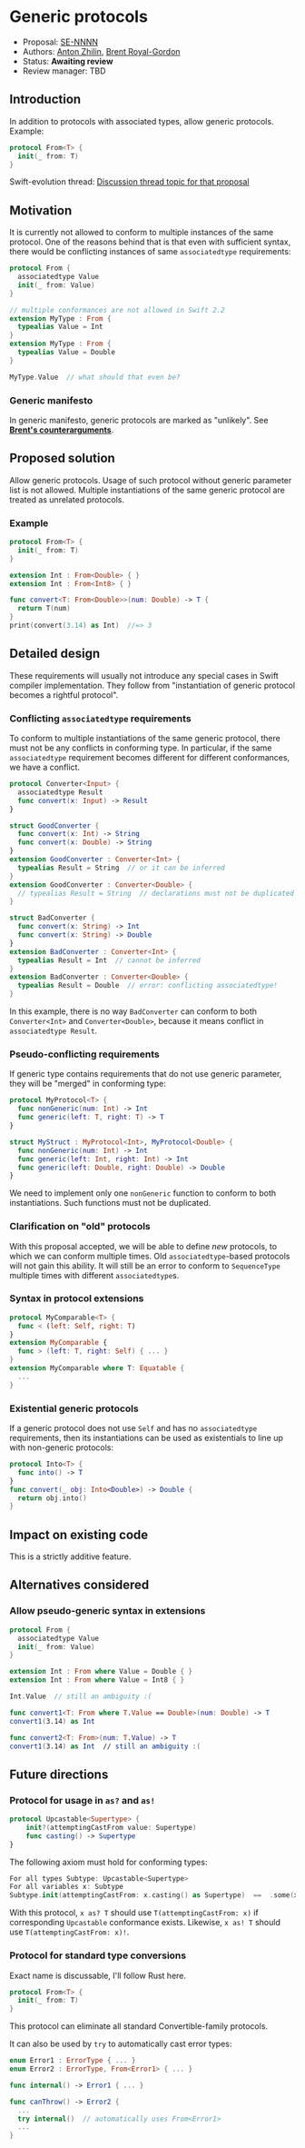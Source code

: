 # Generic protocols

* Proposal: [SE-NNNN](NNNN-filename.md)
* Authors: [Anton Zhilin](https://github.com/Anton3), [Brent Royal-Gordon](https://github.com/brentdax)
* Status: **Awaiting review**
* Review manager: TBD

## Introduction

In addition to protocols with associated types, allow generic protocols. Example:

```swift
protocol From<T> {
  init(_ from: T)
}
```

Swift-evolution thread: [Discussion thread topic for that proposal](http://news.gmane.org/gmane.comp.lang.swift.evolution)

## Motivation

It is currently not allowed to conform to multiple instances of the same protocol.
One of the reasons behind that is that even with sufficient syntax, there would be
conflicting instances of same `associatedtype` requirements:

```swift
protocol From {
  associatedtype Value
  init(_ from: Value)
}

// multiple conformances are not allowed in Swift 2.2
extension MyType : From {
  typealias Value = Int
}
extension MyType : From {
  typealias Value = Double
}

MyType.Value  // what should that even be?
```

### Generic manifesto

In generic manifesto, generic protocols are marked as "unlikely". See **[Brent's counterarguments](https://lists.swift.org/pipermail/swift-evolution/Week-of-Mon-20160606/020746.html)**.

## Proposed solution

Allow generic protocols.
Usage of such protocol without generic parameter list is not allowed.
Multiple instantiations of the same generic protocol are treated as unrelated protocols.

### Example

```swift
protocol From<T> {
  init(_ from: T)
}

extension Int : From<Double> { }
extension Int : From<Int8> { }

func convert<T: From<Double>>(num: Double) -> T {
  return T(num)
}
print(convert(3.14) as Int)  //=> 3
```

## Detailed design

These requirements will usually not introduce any special cases in Swift compiler implementation.
They follow from "instantiation of generic protocol becomes a rightful protocol".

### Conflicting `associatedtype` requirements

To conform to multiple instantiations of the same generic protocol,
there must not be any conflicts in conforming type. In particular,
if the same `associatedtype` requirement becomes different for different conformances, we have a conflict.

```swift
protocol Converter<Input> {
  associatedtype Result
  func convert(x: Input) -> Result
}

struct GoodConverter {
  func convert(x: Int) -> String
  func convert(x: Double) -> String
}
extension GoodConverter : Converter<Int> {
  typealias Result = String  // or it can be inferred
}
extension GoodConverter : Converter<Double> {
  // typealias Result = String  // declarations must not be duplicated
}

struct BadConverter {
  func convert(x: String) -> Int
  func convert(x: String) -> Double
}
extension BadConverter : Converter<Int> {
  typealias Result = Int  // cannot be inferred
}
extension BadConverter : Converter<Double> {
  typealias Result = Double  // error: conflicting associatedtype!
}
```

In this example, there is no way `BadConverter` can conform to both `Converter<Int>` and `Converter<Double>`,
because it means conflict in `associatedtype Result`.

### Pseudo-conflicting requirements

If generic type contains requirements that do not use generic parameter, they will be "merged" in conforming type:

```swift
protocol MyProtocol<T> {
  func nonGeneric(num: Int) -> Int
  func generic(left: T, right: T) -> T
}

struct MyStruct : MyProtocol<Int>, MyProtocol<Double> {
  func nonGeneric(num: Int) -> Int
  func generic(left: Int, right: Int) -> Int
  func generic(left: Double, right: Double) -> Double
}
```

We need to implement only one `nonGeneric` function to conform to both instantiations. Such functions must not be duplicated.

### Clarification on "old" protocols

With this proposal accepted, we will be able to define *new* protocols, to which we can conform multiple times.
Old `associatedtype`-based protocols will not gain this ability.
It will still be an error to conform to `SequenceType` multiple times with different `associatedtype`s.

### Syntax in protocol extensions

```swift
protocol MyComparable<T> {
  func < (left: Self, right: T)
}
extension MyComparable {
  func > (left: T, right: Self) { ... }
}
extension MyComparable where T: Equatable {
  ...
}
```

### Existential generic protocols

If a generic protocol does not use `Self` and has no `associatedtype` requirements,
then its instantiations can be used as existentials to line up with non-generic protocols:

```swift
protocol Into<T> {
  func into() -> T
}
func convert(_ obj: Into<Double>) -> Double {
  return obj.into()
}
```

## Impact on existing code

This is a strictly additive feature.

## Alternatives considered

### Allow pseudo-generic syntax in extensions

```swift
protocol From {
  associatedtype Value
  init(_ from: Value)
}

extension Int : From where Value = Double { }
extension Int : From where Value = Int8 { }

Int.Value  // still an ambiguity :(

func convert1<T: From where T.Value == Double>(num: Double) -> T
convert1(3.14) as Int

func convert2<T: From>(num: T.Value) -> T
convert1(3.14) as Int  // still an ambiguity :(
```

## Future directions

### Protocol for usage in `as?` and `as!`

```swift
protocol Upcastable<Supertype> {
	init?(attemptingCastFrom value: Supertype)
	func casting() -> Supertype
}
```

The following axiom must hold for conforming types:

```swift
For all types Subtype: Upcastable<Supertype>
For all variables x: Subtype
Subtype.init(attemptingCastFrom: x.casting() as Supertype)  ==  .some(x)
```

With this protocol, `x as? T` should use `T(attemptingCastFrom: x)` if corresponding `Upcastable` conformance exists.
Likewise, `x as! T` should use `T(attemptingCastFrom: x)!`.

### Protocol for standard type conversions

Exact name is discussable, I'll follow Rust here.

```swift
protocol From<T> {
  init(_ from: T)
}
```

This protocol can eliminate all standard Convertible-family protocols.

It can also be used by `try` to automatically cast error types:

```swift
enum Error1 : ErrorType { ... }
enum Error2 : ErrorType, From<Error1> { ... }

func internal() -> Error1 { ... }

func canThrow() -> Error2 {
  ...
  try internal()  // automatically uses From<Error1>
  ...
}
```
